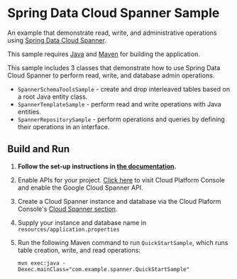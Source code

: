 # Spring Data Cloud Spanner Sample

An example that demonstrate read, write, and administrative operations
using [Spring Data Cloud Spanner](https://github.com/spring-cloud/spring-cloud-gcp/blob/master/docs/src/main/asciidoc/spanner.adoc).

This sample requires [Java](https://www.java.com/en/download/) and [Maven](http://maven.apache.org/) for building the application.

This sample includes 3 classes that demonstrate how to use Spring Data Cloud Spanner to perform
read, write, and database admin operations.

* `SpannerSchemaToolsSample` - create and drop interleaved tables based on a root Java entity class.
* `SpannerTemplateSample` - perform read and write operations with Java entities.
* `SpannerRepositorySample` - perform operations and queries by defining their operations in an interface. 


## Build and Run

1.  **Follow the set-up instructions in [the documentation](https://cloud.google.com/java/docs/setup).**

2.  Enable APIs for your project.
    [Click here](https://console.cloud.google.com/flows/enableapi?apiid=spanner.googleapis.com&showconfirmation=true)
    to visit Cloud Platform Console and enable the Google Cloud Spanner API.

3.  Create a Cloud Spanner instance and database via the Cloud Plaform Console's
    [Cloud Spanner section](http://console.cloud.google.com/spanner).

4.  Supply your instance and database name in `resources/application.properties`

5.  Run the following Maven command to run `QuickStartSample`, which runs table creation, write, and read operations:
    ```
    mvn exec:java -Dexec.mainClass="com.example.spanner.QuickStartSample"
    ```
